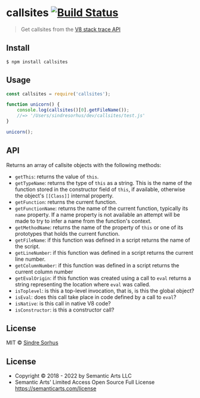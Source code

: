 # callsites [![Build Status](https://travis-ci.org/sindresorhus/callsites.svg?branch=master)](https://travis-ci.org/sindresorhus/callsites)

> Get callsites from the [V8 stack trace API](https://v8.dev/docs/stack-trace-api)


## Install

```
$ npm install callsites
```


## Usage

```js
const callsites = require('callsites');

function unicorn() {
	console.log(callsites()[0].getFileName());
	//=> '/Users/sindresorhus/dev/callsites/test.js'
}

unicorn();
```


## API

Returns an array of callsite objects with the following methods:

- `getThis`: returns the value of `this`.
- `getTypeName`: returns the type of `this` as a string. This is the name of the function stored in the constructor field of `this`, if available, otherwise the object's `[[Class]]` internal property.
- `getFunction`: returns the current function.
- `getFunctionName`: returns the name of the current function, typically its `name` property. If a name property is not available an attempt will be made to try to infer a name from the function's context.
- `getMethodName`: returns the name of the property of `this` or one of its prototypes that holds the current function.
- `getFileName`: if this function was defined in a script returns the name of the script.
- `getLineNumber`: if this function was defined in a script returns the current line number.
- `getColumnNumber`: if this function was defined in a script returns the current column number
- `getEvalOrigin`: if this function was created using a call to `eval` returns a string representing the location where `eval` was called.
- `isToplevel`: is this a top-level invocation, that is, is this the global object?
- `isEval`: does this call take place in code defined by a call to `eval`?
- `isNative`: is this call in native V8 code?
- `isConstructor`: is this a constructor call?


## License

MIT © [Sindre Sorhus](https://sindresorhus.com)

## License

- Copyright © 2018 - 2022 by Semantic Arts LLC
- Semantic Arts' Limited Access Open Source Full License https://semanticarts.com/license
